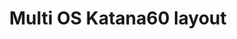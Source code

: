 ---
layout: layouts/keymapdb_entry.njk
OS: ['Windows', 'MacOS', 'Linux']
keymapAuthor: josefadamcik
firmware: QMK
hasHomeRowMods: False
hasLetterOnThumb: False
keymapImage: https://i.imgur.com/1w2OA1o.png
keyCount: 70
keyboard: Katana60 rev1
baseLayouts: ["QWERTY"]
languages: ['English']
layerCount: 8
title: "Multi OS Katana60 layout"
isSplit: False
stagger: row
summary: 
keymapUrl: https://github.com/josefadamcik/qmk_firmware/tree/master/keyboards/rominronin/katana60/rev1/keymaps/josefadamcik
writeup: https://github.com/josefadamcik/qmk_firmware/tree/master/keyboards/rominronin/katana60/rev1/keymaps/josefadamcik/readme.md
---